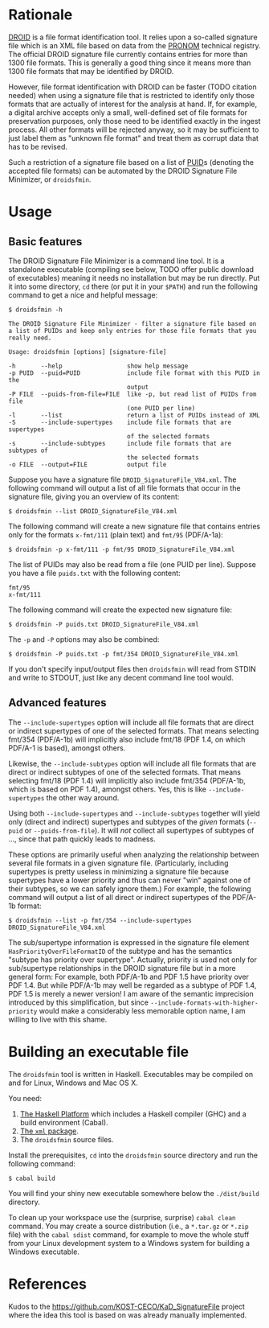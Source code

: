 # Rationale

[DROID] is a file format identification tool. It relies upon a so-called
signature file which is an XML file based on data from the [PRONOM] technical
registry. The official DROID signature file currently contains entries for
more than 1300 file formats. This is generally a good thing since it means
more than 1300 file formats that may be identified by DROID.

However, file format identification with DROID can be faster (TODO citation
needed) when using a signature file that is restricted to identify only those
formats that are actually of interest for the analysis at hand. If, for
example, a digital archive accepts only a small, well-defined set of file
formats for preservation purposes, only those need to be identified exactly in
the ingest process. All other formats will be rejected anyway, so it may be
sufficient to just label them as "unknown file format" and treat them as
corrupt data that has to be revised.

Such a restriction of a signature file based on a list of [PUID]s (denoting
the accepted file formats) can be automated by the DROID Signature File
Minimizer, or `droidsfmin`.

[DROID]: https://www.nationalarchives.gov.uk/information-management/manage-information/preserving-digital-records/droid/
[PRONOM]: https://www.nationalarchives.gov.uk/PRONOM
[PUID]: https://www.nationalarchives.gov.uk/aboutapps/pronom/puid.htm

# Usage

## Basic features

The DROID Signature File Minimizer is a command line tool. It is a standalone
executable (compiling see below, TODO offer public download of executables)
meaning it needs no installation but may be run directly. Put it into some
directory, `cd` there (or put it in your `$PATH`) and run the following
command to get a nice and helpful message:

    $ droidsfmin -h

    The DROID Signature File Minimizer - filter a signature file based on
    a list of PUIDs and keep only entries for those file formats that you
    really need.

    Usage: droidsfmin [options] [signature-file]

    -h       --help                  show help message
    -p PUID  --puid=PUID             include file format with this PUID in the
                                     output
    -P FILE  --puids-from-file=FILE  like -p, but read list of PUIDs from file
                                     (one PUID per line)
    -l       --list                  return a list of PUIDs instead of XML
    -S       --include-supertypes    include file formats that are supertypes
                                     of the selected formats
    -s       --include-subtypes      include file formats that are subtypes of
                                     the selected formats
    -o FILE  --output=FILE           output file

Suppose you have a signature file `DROID_SignatureFile_V84.xml`. The following
command will output a list of all file formats that occur in the signature
file, giving you an overview of its content:

    $ droidsfmin --list DROID_SignatureFile_V84.xml

The following command will create a new signature file that contains entries
only for the formats `x-fmt/111` (plain text) and `fmt/95` (PDF/A-1a):

    $ droidsfmin -p x-fmt/111 -p fmt/95 DROID_SignatureFile_V84.xml

The list of PUIDs may also be read from a file (one PUID per line). Suppose
you have a file `puids.txt` with the following content:

    fmt/95
    x-fmt/111

The following command will create the expected new signature file:

    $ droidsfmin -P puids.txt DROID_SignatureFile_V84.xml

The `-p` and `-P` options may also be combined:

    $ droidsfmin -P puids.txt -p fmt/354 DROID_SignatureFile_V84.xml

If you don't specify input/output files then `droidsfmin` will read from STDIN
and write to STDOUT, just like any decent command line tool would.

## Advanced features

The `--include-supertypes` option will include all file formats that are
direct or indirect supertypes of one of the selected formats. That means
selecting fmt/354 (PDF/A-1b) will implicitly also include fmt/18 (PDF 1.4, on
which PDF/A-1 is based), amongst others.

Likewise, the `--include-subtypes` option will include all file formats that
are direct or indirect subtypes of one of the selected formats. That means
selecting fmt/18 (PDF 1.4) will implicitly also include fmt/354 (PDF/A-1b,
which is based on PDF 1.4), amongst others. Yes, this is like
`--include-supertypes` the other way around.

Using both `--include-supertypes` and `--include-subtypes` together will yield
only (direct and indirect) supertypes and subtypes of the *given* formats
(`--puid` or `--puids-from-file`). It will *not* collect all supertypes of
subtypes of ..., since that path quickly leads to madness.

These options are primarily useful when analyzing the relationship between
several file formats in a given signature file. (Particularly, including
supertypes is pretty useless in minimizing a signature file because supertypes
have a lower priority and thus can never "win" against one of their subtypes,
so we can safely ignore them.) For example, the following command will output
a list of all direct or indirect supertypes of the PDF/A-1b format:

    $ droidsfmin --list -p fmt/354 --include-supertypes DROID_SignatureFile_V84.xml

The sub/supertype information is expressed in the signature file element
`HasPriorityOverFileFormatID` of the subtype and has the semantics "subtype
has priority over supertype". Actually, priority is used not only for
sub/supertype relationships in the DROID signature file but in a more general
form: For example, both PDF/A-1b and PDF 1.5 have priority over PDF 1.4. But
while PDF/A-1b may well be regarded as a subtype of PDF 1.4, PDF 1.5 is merely
a newer version! I am aware of the semantic imprecision introduced by this
simplification, but since `--include-formats-with-higher-priority` would make
a considerably less memorable option name, I am willing to live with this
shame.

# Building an executable file

The `droidsfmin` tool is written in Haskell. Executables may be compiled on
and for Linux, Windows and Mac OS X.

You need:

 1. [The Haskell Platform](https://www.haskell.org/platform) which includes a
    Haskell compiler (GHC) and a build environment (Cabal).
 2. [The `xml` package](http://hackage.haskell.org/package/xml).
 3. The `droidsfmin` source files.

Install the prerequisites, `cd` into the `droidsfmin` source directory and run
the following command:

    $ cabal build

You will find your shiny new executable somewhere below the `./dist/build`
directory.

To clean up your workspace use the (surprise, surprise) `cabal clean` command.
You may create a source distribution (i.e., a `*.tar.gz` or `*.zip` file) with
the `cabal sdist` command, for example to move the whole stuff from your Linux
development system to a Windows system for building a Windows executable.

# References

Kudos to the <https://github.com/KOST-CECO/KaD_SignatureFile> project where
the idea this tool is based on was already manually implemented.

